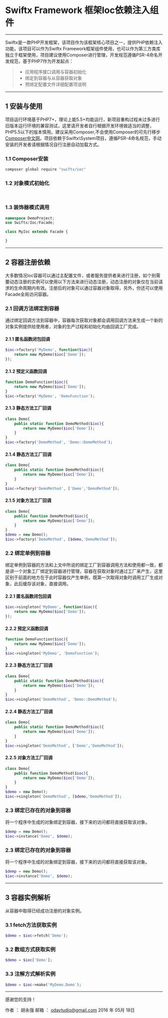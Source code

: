 # Swiftx Framework 框架Ioc依赖注入组件

------

Swiftx是一款PHP开发框架，该项目作为该框架核心项目之一，提供PHP依赖注入功能，该项目可以作为Swiftx Framework框架组件使用，也可以作为第三方类库独立于框架使用，项目建议使用Composer进行管理，开发规范遵循PSR-4命名开发规范，基于PHP7作为开发起点：

> * 应用程序接口调用与容器初始化
> * 绑定到容器与从容器获取对象
> * 预绑定配置文件详细配置项说明

------

## 1 安装与使用

项目运行环境基于PHP7+，理论上能5.5+均能运行，新项目重构过程未过多进行旧版本运行环境的兼容测试，这里请开发者自行根据开发环境做适当的调整，PHP5.5以下的版本慎用。建议采用Composer,不会使用Composer的可先行移步[Composer中文网][Composer]。项目依赖于Swiftx\System项目，遵循PSR-4命名规范，手动安装的开发者请根据情况自行注册自动加载方式。

### 1.1 Composer安装

```sh
composer global require "swiftx/ioc"
```

### 1.2 对象模式初始化

```php



```

### 1.3 装饰器模式调用

```php
namespace DemoProject;
use Swiftx/Ioc/Facade;

class MyIoc extends Facade {

}
```

------

## 2 容器注册依赖

大多数情况Ioc容器可以通过主配置文件，或者服务提供者来进行注册，如个别需要动态注册的实例可以使用以下方法来进行动态注册，动态注册的对象仅在当前请求的生命周期内有效。注册后的对象可以通过容器对象取得，另外，你还可以使用Facade全局访问容器。

### 2.1 回调方法绑定到容器

通过绑定回调方法到容器中，容器每次获取对象都会调用回调方法来生成一个新的对象实例提供给使用者，对象的生产过程和初始化均由回调工厂完成。

#### 2.1.1 匿名函数闭包回调

```php
$ioc->factory('MyDemo', function($ioc){
    return new MyDemo($ioc['Demo']);
});
```

#### 2.1.2 预定义函数回调

```php
function DemoFunction($ioc){
    return new MyDemo($ioc['Demo']);
}
$ioc->factory('MyDemo', 'DemoFunction');
```

#### 2.1.3 静态方法工厂回调

```php
class Demo{
    public static function DemoMethod($ioc){
        return new MyDemo($ioc['Demo']);
    }
}
$ioc->factory('DemoMethod', 'Demo::DemoMethod');
```

#### 2.1.4 静态方法工厂回调

```php
class Demo{
    public static function DemoMethod($ioc){
        return new MyDemo($ioc['Demo']);
    }
}
$ioc->factory('DemoMethod', ['Demo','DemoMethod']);
```

#### 2.1.5 对象方法工厂回调

```php
class Demo{
    public function DemoMethod($ioc){
        return new MyDemo($ioc['Demo']);
    }
}
$demo = new Demo();
$ioc->factory('DemoMethod', [$demo,'DemoMethod']);
```

### 2.2 绑定单例到容器

绑定单例到容器的方法和上文中所说的绑定工厂到容器调用方法和使用都一致，都是讲一个对象工厂绑定到容器进行管理，容器在获取对象时通过工厂来产生，这里区别于前面的地方在于此时容器仅产生单例，既第一次取得对象时调用工厂生成对象，此后缓存该对象，直接调用。

#### 2.2.1 匿名函数闭包回调

```php
$ioc->singleton('MyDemo', function($ioc){
    return new MyDemo($ioc['Demo']);
});
```

#### 2.2.2 预定义函数回调

```php
function DemoFunction($ioc){
    return new MyDemo($ioc['Demo']);
}
$ioc->singleton('MyDemo', 'DemoFunction');
```

#### 2.2.3 静态方法工厂回调

```php
class Demo{
    public static function DemoMethod($ioc){
        return new MyDemo($ioc['Demo']);
    }
}
$ioc->singleton('DemoMethod', 'Demo::DemoMethod');
```

#### 2.2.4 静态方法工厂回调

```php
class Demo{
    public static function DemoMethod($ioc){
        return new MyDemo($ioc['Demo']);
    }
}
$ioc->singleton('DemoMethod', ['Demo','DemoMethod']);
```

#### 2.2.5 对象方法工厂回调

```php
class Demo{
    public function DemoMethod($ioc){
        return new MyDemo($ioc['Demo']);
    }
}
$demo = new Demo();
$ioc->singleton('DemoMethod', [$demo,'DemoMethod']);
```

### 2.3 绑定已存在的对象到容器

将一个程序中生成的对象绑定到容器，接下来的访问都将直接获取该对象。

```php
$demp = new Demo();
$ioc->instance('Demo', $demo);
```

### 2.3 绑定已存在的对象到容器

将一个程序中生成的对象绑定到容器，接下来的访问都将直接获取该对象。

```php
$demp = new Demo();
$ioc->instance('Demo', $demo);
```

------

## 3 容器实例解析

从容器中取得已经成功注册的对象实例。

### 3.1 fetch方法获取实例

```php
$demo = $ioc->fetch('Demo');
```

### 3.2 数组方式获取实例

```php
$demo = $ioc['Demo'];
```

### 3.3 注解方式解析实例

```php
$demo = $ioc->make('MyDemo.Demo');
```

------

感谢您的支持！

作者 ： 胡永强
邮箱 ： odaytudio@gmail.com
2016 年 05月 18日


  [Composer]: http://docs.phpcomposer.com